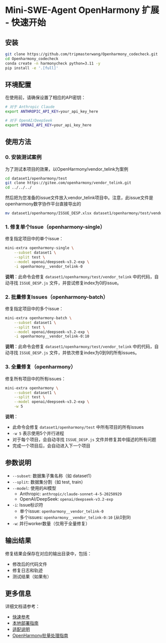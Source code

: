 # Mini-SWE-Agent OpenHarmony 扩展 - 快速开始

## 安装

```bash
git clone https://github.com/tripmasterwang/Openharmony_codecheck.git
cd Openharmony_codecheck
conda create -n harmonycheck python=3.11 -y
pip install -e '.[full]'
```

## 环境配置

在使用前，请确保设置了相应的API密钥：

```bash
# 对于 Anthropic Claude
export ANTHROPIC_API_KEY=your_api_key_here

# 对于 OpenAI/DeepSeek
export OPENAI_API_KEY=your_api_key_here
```

## 使用方法

### 0. 安装测试案例

为了测试本项目的效果，以OpenHarmony/vendor_telink为案例

```bash
cd dataset1/openharmony/test
git clone https://gitee.com/openharmony/vendor_telink.git
cd ../../../
```

然后把为您准备的issue文件放入vendor_telink项目中。注意，此issue文件是openharmony数字协作平台直接导出的

```bash
mv dataset1/openharmony/ISSUE_DESP.xlsx dataset1/openharmony/test/vendor_telink
```

### 1. 修复单个Issue（openharmony-single）

修复指定项目中的单个issue：

```bash
mini-extra openharmony-single \
    --subset dataset1 \
    --split test \
    --model openai/deepseek-v3.2-exp \
    -i openharmony__vendor_telink-0
```

**说明**：此命令会修复 `dataset1/openharmony/test/vendor_telink` 中的代码，自动寻找 `ISSUE_DESP.js` 文件，并尝试修复index为0的issue。

### 2. 批量修复Issues（openharmony-batch）

修复指定项目中的多个issue：

```bash
mini-extra openharmony-batch \
    --subset dataset1 \
    --split test \
    --model openai/deepseek-v3.2-exp \
    -i openharmony__vendor_telink-0:10
```

**说明**：此命令会修复 `dataset1/openharmony/test/vendor_telink` 中的代码，自动寻找 `ISSUE_DESP.js` 文件，并依次修复index为0到9的所有issues。

### 3. 全量修复（openharmony）

修复所有项目中的所有issues：

```bash
mini-extra openharmony \
    --subset dataset1 \
    --split test \
    --model openai/deepseek-v3.2-exp \
    -w 5
```

**说明**：
- 此命令会修复 `dataset1/openharmony/test` 中所有项目的所有issues
- `-w 5` 表示使用5个并行进程
- 对于每个项目，会自动寻找 `ISSUE_DESP.js` 文件并修复其中描述的所有问题
- 完成一个项目后，会自动进入下一个项目

## 参数说明

- `--subset`: 数据集子集名称（如 dataset1）
- `--split`: 数据集分割（如 test, train）
- `--model`: 使用的AI模型
  - Anthropic: `anthropic/claude-sonnet-4-5-20250929`
  - OpenAI/DeepSeek: `openai/deepseek-v3.2-exp`
- `-i`: Issue标识符
  - 单个issue: `openharmony__vendor_telink-0`
  - 多个issues: `openharmony__vendor_telink-0:10` (从0到9)
- `-w`: 并行worker数量（仅用于全量修复）

## 输出结果

修复结果会保存在对应的输出目录中，包括：
- 修改后的代码文件
- 修复日志和轨迹
- 测试结果（如果有）

## 更多信息

详细文档请参考：
- [快速参考](./self_docs/QUICK_REFERENCE.md)
- [本地部署指南](./self_docs/LOCAL_DEPLOYMENT_GUIDE.md)
- [适配说明](./self_docs/ADAPTATION_NOTES.md)
- [OpenHarmony批量处理指南](./self_docs/OPENHARMONY_BATCH_GUIDE.md)
